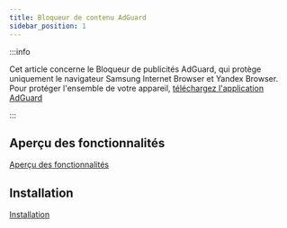 ```yaml
---
title: Bloqueur de contenu AdGuard
sidebar_position: 1
---
```


:::info

Cet article concerne le Bloqueur de publicités AdGuard, qui protège uniquement le navigateur Samsung Internet Browser et Yandex Browser. Pour protéger l'ensemble de votre appareil, [téléchargez l'application AdGuard](https://agrd.io/download-kb-adblock)

:::

## Aperçu des fonctionnalités

[Aperçu des fonctionnalités](/adguard-content-blocker/overview.md)

## Installation

[Installation](/adguard-content-blocker/installation.md)
